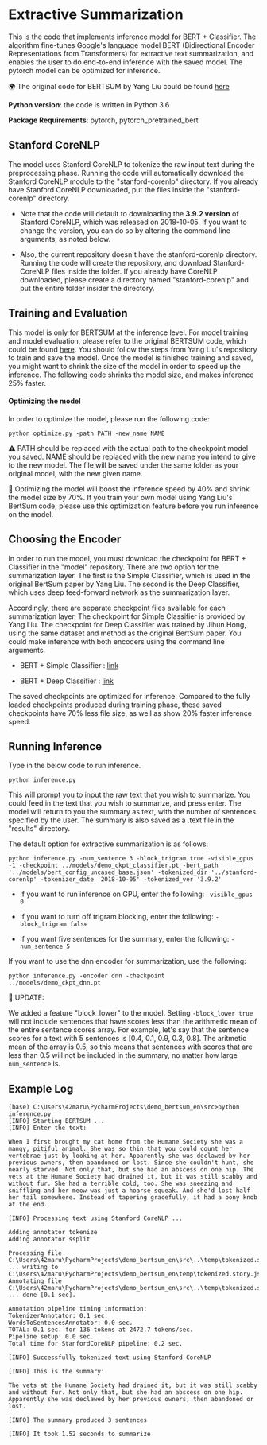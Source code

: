 # Extractive Summarization
This is the code that implements inference model for BERT + Classifier. The algorithm fine-tunes Google's language model BERT (Bidirectional Encoder Representations from Transformers) for extractive text summarization, and enables the user to do end-to-end inference with the saved model. The pytorch model can be optimized for inference.

🌍 The original code for BERTSUM by Yang Liu could be found [here](https://github.com/nlpyang/BertSum)

**Python version**: the code is written in Python 3.6

**Package Requirements**: pytorch, pytorch_pretrained_bert

## Stanford CoreNLP
The model uses Stanford CoreNLP to tokenize the raw input text during the preprocessing phase.
Running the code will automatically download the Stanford CoreNLP module to the "stanford-corenlp" directory.
If you already have Stanford CoreNLP downloaded, put the files inside the "stanford-corenlp" directory.

* Note that the code will default to downloading the **3.9.2 version** of Stanford CoreNLP, which was released on 2018-10-05. If you want to change the version, you can do so by altering the command line arguments, as noted below.

* Also, the current repository doesn't have the stanford-corenlp directory. Running the code will create the repository, and download Stanford-CoreNLP files inside the folder. If you already have CoreNLP downloaded, please create a directory named "stanford-corenlp" and put the entire folder insider the directory.

## Training and Evaluation
This model is only for BERTSUM at the inference level. For model training and model evaluation, please refer to the original BERTSUM code, which could be found [here](https://github.com/nlpyang/BertSum). You should follow the steps from Yang Liu's repository to train and save the model. Once the model is finished training and saved, you might want to shrink the size of the model in order to speed up the inference. The following code shrinks the model size, and makes inference 25% faster.

#### Optimizing the model
In order to optimize the model, please run the following code:

```
python optimize.py -path PATH -new_name NAME
```

⚠️ PATH should be replaced with the actual path to the checkpoint model you saved. NAME should be replaced with the new name you intend to give to the new model. The file will be saved under the same folder as your original model, with the new given name.

🚀 Optimizing the model will boost the inference speed by 40% and shrink the model size by 70%. If you train your own model using Yang Liu's BertSum code, please use this optimization feature before you run inference on the model.

## Choosing the Encoder
In order to run the model, you must download the checkpoint for BERT + Classifier in the "model" repository. There are two option for the summarization layer. The first is the Simple Classifier, which is used in the original BertSum paper by Yang Liu. The second is the Deep Classifier, which uses deep feed-forward network as the summarization layer.

Accordingly, there are separate checkpoint files available for each summarization layer. The checkpoint for Simple Classifier is provided by Yang Liu. The checkpoint for Deep Classifier was trained by Jihun Hong, using the same dataset and method as the original BertSum paper. You could make inference with both encoders using the command line arguments.

* BERT + Simple Classifier : [link](https://drive.google.com/file/d/1VN4tuWeRcFqEv4J1Xb7BIIr9Ym4SGOVz/view?usp=sharing)

* BERT + Deep Classifier : [link](https://drive.google.com/file/d/1v_LreKIRiEAieRI4cnD_LnFHX6cSfg4X/view?usp=sharing)

The saved checkpoints are optimized for inference. Compared to the fully loaded checkpoints produced during training phase, these saved checkpoints have 70% less file size, as well as show 20% faster inference speed.

## Running Inference
Type in the below code to run inference.

```
python inference.py 
```

This will prompt you to input the raw text that you wish to summarize. You could feed in the text that you wish to summarize, and press enter. The model will return to you the summary as text, with the number of sentences specified by the user. The summary is also saved as a .text file in the "results" directory.

The default option for extractive summarization is as follows:

```
python inference.py -num_sentence 3 -block_trigram true -visible_gpus -1 -checkpoint ../models/demo_ckpt_classifier.pt -bert_path '../models/bert_config_uncased_base.json' -tokenized_dir '../stanford-corenlp' -tokenizer_date '2018-10-05' -tokenized_ver '3.9.2'
```

* If you want to run inference on GPU, enter the following: ```-visible_gpus 0```

* If you want to turn off trigram blocking, enter the following: ```-block_trigram false```

* If you want five sentences for the summary, enter the following: ```-num_sentence 5```

If you want to use the dnn encoder for summarization, use the following:

```
python inference.py -encoder dnn -checkpoint ../models/demo_ckpt_dnn.pt
```

📢 UPDATE:

We added a feature "block_lower" to the model. Setting ```-block_lower true``` will not include sentences that have scores less than the arithmetic mean of the entire sentence scores array. For example, let's say that the sentence scores for a text with 5 sentences is [0.4, 0.1, 0.9, 0.3, 0.8]. The aritmetic mean of the array is 0.5, so this means that sentences with scores that are less than 0.5 will not be included in the summary, no matter how large ```num_sentence``` is.

## Example Log
```
(base) C:\Users\42maru\PycharmProjects\demo_bertsum_en\src>python inference.py
[INFO] Starting BERTSUM ...
[INFO] Enter the text:

When I first brought my cat home from the Humane Society she was a mangy, pitiful animal. She was so thin that you could count her vertebrae just by looking at her. Apparently she was declawed by her previous owners, then abandoned or lost. Since she couldn't hunt, she nearly starved. Not only that, but she had an abscess on one hip. The vets at the Humane Society had drained it, but it was still scabby and without fur. She had a terrible cold, too. She was sneezing and sniffling and her meow was just a hoarse squeak. And she'd lost half her tail somewhere. Instead of tapering gracefully, it had a bony knob at the end.

[INFO] Processing text using Stanford CoreNLP ...

Adding annotator tokenize
Adding annotator ssplit

Processing file C:\Users\42maru\PycharmProjects\demo_bertsum_en\src\..\temp\tokenized.story ... writing to C:\Users\42maru\PycharmProjects\demo_bertsum_en\temp\tokenized.story.json
Annotating file C:\Users\42maru\PycharmProjects\demo_bertsum_en\src\..\temp\tokenized.story ... done [0.1 sec].

Annotation pipeline timing information:
TokenizerAnnotator: 0.1 sec.
WordsToSentencesAnnotator: 0.0 sec.
TOTAL: 0.1 sec. for 136 tokens at 2472.7 tokens/sec.
Pipeline setup: 0.0 sec.
Total time for StanfordCoreNLP pipeline: 0.2 sec.

[INFO] Successfully tokenized text using Stanford CoreNLP

[INFO] This is the summary:

The vets at the Humane Society had drained it, but it was still scabby and without fur. Not only that, but she had an abscess on one hip. Apparently she was declawed by her previous owners, then abandoned or lost.

[INFO] The summary produced 3 sentences

[INFO] It took 1.52 seconds to summarize
```

